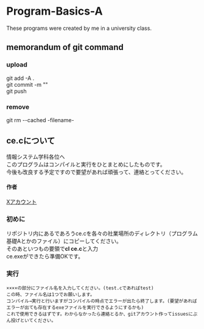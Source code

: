 # Program-Basics-A
These programs were created by me in a university class.

## memorandum of git command

### upload
 git add -A .  
 git commit -m ""  
 git push
 
### remove  
git rm --cached -filename-  

## ce.cについて
情報システム学科各位へ  
このプログラムはコンパイルと実行をひとまとめにしたものです。  
今後も改良する予定ですので要望があれば頑張って、連絡とってください。
#### 作者
[Xアカウント](https://twitter.com/R6244275215408)

### 初めに
リポジトリ内にあるであろうce.cを各々の社業場所のディレクトリ（プログラム基礎Aとかのファイル）にコピーしてください。  
そのあといつもの要領で**cl ce.c**と入力  
ce.exeができたら準備OKです。

### 実行
```ce ××××  
××××の部分にファイル名を入力してください。(test.cであればtest)  
この時、ファイル名は1つでお願いします。  
コンパイル→実行と行いますがコンパイルの時点でエラーが出たら終了します。(要望があればエラーが出ても存在するexeファイルを実行できるようにするかも)  
これで使用できるはずです。わからなかったら連絡とるか、gitアカウント作ってissuesにぶん投げといてください。